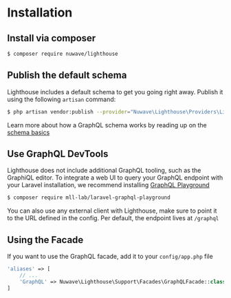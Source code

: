 # Installation

## Install via composer

```bash
$ composer require nuwave/lighthouse
```

## Publish the default schema

Lighthouse includes a default schema to get you going right away. Publish
it using the following `artisan` command:

```bash
$ php artisan vendor:publish --provider="Nuwave\Lighthouse\Providers\LighthouseServiceProvider" --tag=schema
```

Learn more about how a GraphQL schema works by reading up on the [schema basics](../the-basics/schema.md)

## Use GraphQL DevTools

Lighthouse does not include additional GraphQL tooling, such as the GraphiQL editor.
To integrate a web UI to query your GraphQL endpoint with your Laravel installation, we recommend
installing [GraphQL Playground](https://github.com/mll-lab/laravel-graphql-playground)

```bash
$ composer require mll-lab/laravel-graphql-playground
```

You can also use any external client with Lighthouse, make sure to point it to the URL defined in
the config. Per default, the endpoint lives at `/graphql` 

## Using the Facade

If you want to use the GraphQL facade, add it to your `config/app.php` file

```php
'aliases' => [
    // ...
    'GraphQL' => Nuwave\Lighthouse\Support\Facades\GraphQLFacade::class,
]
```
